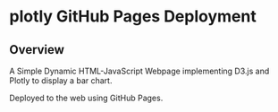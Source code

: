 # plotly GitHub Pages Deployment

## Overview

A Simple Dynamic HTML-JavaScript Webpage implementing D3.js and Plotly to display a bar chart.

Deployed to the web using GitHub Pages.
